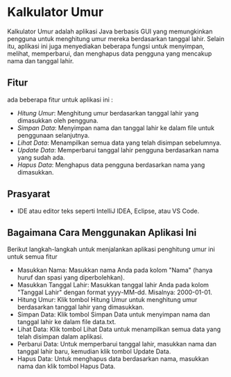 # Kalkulator Umur

Kalkulator Umur adalah aplikasi Java berbasis GUI yang memungkinkan pengguna untuk menghitung umur mereka berdasarkan tanggal lahir. Selain itu, aplikasi ini juga menyediakan beberapa fungsi untuk menyimpan, melihat, memperbarui, dan menghapus data pengguna yang mencakup nama dan tanggal lahir.

## Fitur
ada beberapa fitur untuk aplikasi ini :

- *Hitung Umur*: Menghitung umur berdasarkan tanggal lahir yang dimasukkan oleh pengguna.
- *Simpan Data*: Menyimpan nama dan tanggal lahir ke dalam file untuk penggunaan selanjutnya.
- *Lihat Data*: Menampilkan semua data yang telah disimpan sebelumnya.
- *Update Data*: Memperbarui tanggal lahir pengguna berdasarkan nama yang sudah ada.
- *Hapus Data*: Menghapus data pengguna berdasarkan nama yang dimasukkan.

## Prasyarat

- IDE atau editor teks seperti IntelliJ IDEA, Eclipse, atau VS Code.

## Bagaimana Cara Menggunakan Aplikasi Ini
Berikut langkah-langkah untuk menjalankan aplikasi penghitung umur ini untuk semua fitur

- Masukkan Nama: Masukkan nama Anda pada kolom "Nama" (hanya huruf dan spasi yang diperbolehkan).
- Masukkan Tanggal Lahir: Masukkan tanggal lahir Anda pada kolom "Tanggal Lahir" dengan format yyyy-MM-dd. Misalnya: 2000-01-01.
- Hitung Umur: Klik tombol Hitung Umur untuk menghitung umur berdasarkan tanggal lahir yang dimasukkan.
- Simpan Data: Klik tombol Simpan Data untuk menyimpan nama dan tanggal lahir ke dalam file data.txt.
- Lihat Data: Klik tombol Lihat Data untuk menampilkan semua data yang telah disimpan dalam aplikasi.
- Perbarui Data: Untuk memperbarui tanggal lahir, masukkan nama dan tanggal lahir baru, kemudian klik tombol Update Data.
- Hapus Data: Untuk menghapus data berdasarkan nama, masukkan nama dan klik tombol Hapus Data.
